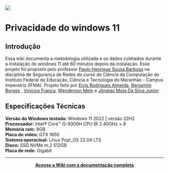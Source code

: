 <img src="./imgs/Privacidade_windows_11.gif">

# Privacidade do windows 11

## Introdução

Essa wiki documenta a metodologia utilizada e os dados coletados durante a instalação do windows 11 até 60 minutos depois da instalação. Esse projeto foi proposto pelo professor [Paulo Henrique Sousa Barbosa](https://github.com/agenteph) na disciplina de Segurança de Redes do curso de Ciência da Computação do Instituto Federal de Educação, Ciência e Tecnologia do Maranhão - Campus Imperatriz (IFMA). Projeto feito por [Elvis Rodrigues Almeida](https://github.com/Elvis-Almeida), [Benjamim Borges](https://github.com/BenjamimBorges) , [Vinicius França](https://github.com/vinicius4006), [Wenderson Melo](https://github.com/wendersoon) e [Jônatas Mota Da Silva Junior](https://github.com/jonatasmota404)

## Especificações Técnicas

**Versão do Windows testada:** Windows 11 2022 | versão 22H2 <br>
**Processador:** Intel® Core™ i5-9300H CPU @ 2.40GHz × 8<br>
**Memória ram:** 8GB<br>
**Placa de vídeo:** GTX 1650<br>
**Sistema operacioal:** Linux Pop!\_OS 22.04 LTS<br>
**Disco:** SSD NVMe m.2 512GB<br>
**Placa de rede:** Gigabit

---

<div align="center">

[**Acesse a Wiki com a documentação completa**](https://github.com/Elvis-Almeida/privacidade-no-windows-11/wiki)

</div>
